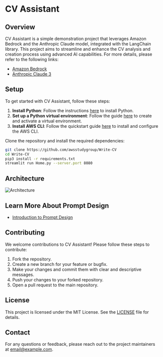 # CV Assistant

## Overview
CV Assistant is a simple demonstration project that leverages Amazon Bedrock and the Anthropic Claude model, integrated with the LangChain library. This project aims to streamline and enhance the CV analysis and creation process using advanced AI capabilities. For more details, please refer to the following links:
- [Amazon Bedrock](https://aws.amazon.com/bedrock/)
- [Anthropic Claude 3](https://www.anthropic.com/index/claude-2)

## Setup
To get started with CV Assistant, follow these steps:

1. **Install Python**: Follow the instructions [here](https://docs.python-guide.org/starting/install3/linux/) to install Python.
2. **Set up a Python virtual environment**: Follow the guide [here](https://docs.python-guide.org/dev/virtualenvs/) to create and activate a virtual environment.
3. **Install AWS CLI**: Follow the quickstart guide [here](https://docs.aws.amazon.com/cli/latest/userguide/getting-started-quickstart.html) to install and configure the AWS CLI.

Clone the repository and install the required dependencies:
```bash
git clone https://github.com/awsstudygroup/Write-CV
cd Write-CV
pip3 install -r requirements.txt
streamlit run Home.py --server.port 8080
```

## Architecture
![Architecture](./Architecture.png)

## Learn More About Prompt Design
- [Introduction to Prompt Design](https://docs.anthropic.com/claude/docs/introduction-to-prompt-design)

## Contributing
We welcome contributions to CV Assistant! Please follow these steps to contribute:

1. Fork the repository.
2. Create a new branch for your feature or bugfix.
3. Make your changes and commit them with clear and descriptive messages.
4. Push your changes to your forked repository.
5. Open a pull request to the main repository.

## License
This project is licensed under the MIT License. See the [LICENSE](./LICENSE) file for details.

## Contact
For any questions or feedback, please reach out to the project maintainers at [email@example.com](mailto:email@example.com).

